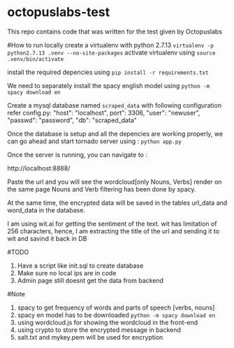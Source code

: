 # octopuslabs-test
This repo contains code that was written for the test given by Octopuslabs

#How to run locally
create a virtualenv with python 2.7.13
    `virtualenv -p python2.7.13 .venv --no-site-packages`
activate virtualenv using 
    `source .venv/bin/activate`

install the required depencies using 
    `pip install -r requirements.txt`

We need to separately install the spacy english model using
    `python -m spacy download en`


Create a mysql database named `scraped_data` with following configuration refer config.py:
    "host": "localhost",
     port": 3306,
     "user": "newuser",
     "passwd": "password",
     "db": "scraped_data"

Once the database is setup and all the depencies are working properly, we can go ahead and start
tornado server using :
    `python app.py`

Once the server is running, you can navigate to :

http://localhost:8888/

Paste the url and you will see the wordcloud[only Nouns, Verbs] render on the same page
Nouns and Verb filtering has been done by spacy.

At the same time, the encrypted data will be saved in the tables url_data and word_data in the
database.

I am using wit.ai for getting the sentiment of the text. wit has limitation of 256 characters,
hence, I am extracting the title of the url and sending it to wit and savind it back in DB




#TODO

1. Have a script like init.sql to create database
2. Make sure no local ips are in code
3. Admin page still doesnt get the data from backend

#Note
1. spacy to get frequency of words and parts of speech [verbs, nouns]
2. spacy en model has to be downloaded `python -m spacy download en`
3. using wordcloud.js for showing the wordcloud in the front-end
4. using crypto to store the encrypted message in backend
5. salt.txt and mykey.pem will be used for encryption
